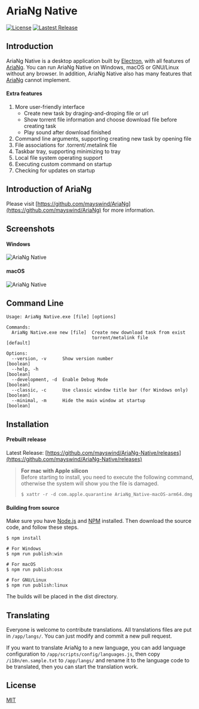 # AriaNg Native
[![License](https://img.shields.io/github/license/mayswind/AriaNg-Native.svg?style=flat)](https://github.com/mayswind/AriaNg-Native/blob/master/LICENSE)
[![Lastest Release](https://img.shields.io/github/release/mayswind/AriaNg-Native.svg?style=flat)](https://github.com/mayswind/AriaNg-Native/releases)

## Introduction
AriaNg Native is a desktop application built by [Electron](https://github.com/electron/electron), with all features of [AriaNg](https://github.com/mayswind/AriaNg). You can run AriaNg Native on Windows, macOS or GNU/Linux without any browser. In addition, AriaNg Native also has many features that [AriaNg](https://github.com/mayswind/AriaNg) cannot implement.

#### Extra features
1. More user-friendly interface
    * Create new task by draging-and-droping file or url
    * Show torrent file information and choose download file before creating task
    * Play sound after download finished
2. Command line arguments, supporting creating new task by opening file
3. File associations for .torrent/.metalink file
4. Taskbar tray, supporting minimizing to tray
5. Local file system operating support
6. Executing custom command on startup
7. Checking for updates on startup

## Introduction of AriaNg
Please visit [https://github.com/mayswind/AriaNg](https://github.com/mayswind/AriaNg) for more information.

## Screenshots
#### Windows
![AriaNg Native](https://raw.githubusercontent.com/mayswind/AriaNg-WebSite/master/screenshots/ariang_native_windows.png)

#### macOS
![AriaNg Native](https://raw.githubusercontent.com/mayswind/AriaNg-WebSite/master/screenshots/ariang_native_macos.png)

## Command Line

```
Usage: AriaNg Native.exe [file] [options]

Commands:
  AriaNg Native.exe new [file]  Create new download task from exist
                                torrent/metalink file                  [default]

Options:
  --version, -v      Show version number                               [boolean]
  --help, -h                                                           [boolean]
  --development, -d  Enable Debug Mode                                 [boolean]
  --classic, -c      Use classic window title bar (for Windows only)   [boolean]
  --minimal, -m      Hide the main window at startup                   [boolean]
```

## Installation
#### Prebuilt release
Latest Release: [https://github.com/mayswind/AriaNg-Native/releases](https://github.com/mayswind/AriaNg-Native/releases)

> **For mac with Apple silicon**  
> Before starting to install, you need to execute the following command, otherwise the system will show you the file is damaged.
> 
>     $ xattr -r -d com.apple.quarantine AriaNg_Native-macOS-arm64.dmg

#### Building from source
Make sure you have [Node.js](https://nodejs.org/) and [NPM](https://www.npmjs.com/) installed. Then download the source code, and follow these steps.

    $ npm install
    
    # For Windows
    $ npm run publish:win
    
    # For macOS
    $ npm run publish:osx

    # For GNU/Linux
    $ npm run publish:linux

The builds will be placed in the dist directory.

## Translating

Everyone is welcome to contribute translations. All translations files are put in `/app/langs/`. You can just modify and commit a new pull request.

If you want to translate AriaNg to a new language, you can add language configuration to `/app/scripts/config/languages.js`, then copy `/i18n/en.sample.txt` to `/app/langs/` and rename it to the language code to be translated, then you can start the translation work.

## License
[MIT](https://github.com/mayswind/AriaNg-Native/blob/master/LICENSE)
